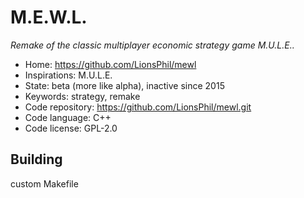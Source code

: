 # M.E.W.L.

_Remake of the classic multiplayer economic strategy game M.U.L.E.._

- Home: https://github.com/LionsPhil/mewl
- Inspirations: M.U.L.E.
- State: beta (more like alpha), inactive since 2015
- Keywords: strategy, remake
- Code repository: https://github.com/LionsPhil/mewl.git
- Code language: C++
- Code license: GPL-2.0

## Building

custom Makefile
